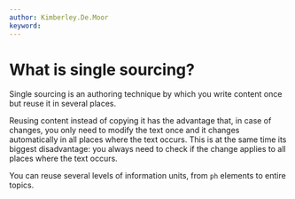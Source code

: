 ```yaml
---
author: Kimberley.De.Moor
keyword: 
---
```


# What is single sourcing?

Single sourcing is an authoring technique by which you write content once but reuse it in several places.

Reusing content instead of copying it has the advantage that, in case of changes, you only need to modify the text once and it changes automatically in all places where the text occurs. This is at the same time its biggest disadvantage: you always need to check if the change applies to all places where the text occurs.

You can reuse several levels of information units, from `ph` elements to entire topics.

